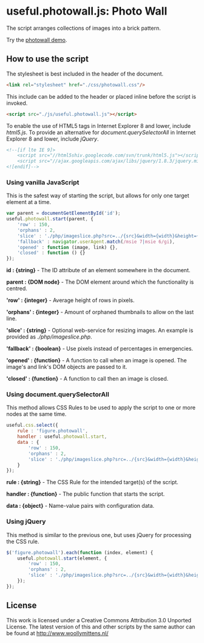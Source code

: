 # useful.photowall.js: Photo Wall

The script arranges collections of images into a brick pattern.

Try the <a href="http://www.woollymittens.nl/useful/default.php?url=photowall">photowall demo</a>.

## How to use the script

The stylesheet is best included in the header of the document.

```html
<link rel="stylesheet" href="./css/photowall.css"/>
```

This include can be added to the header or placed inline before the script is invoked.

```html
<script src="./js/useful.photowall.js"></script>
```

To enable the use of HTML5 tags in Internet Explorer 8 and lower, include *html5.js*. To provide an alternative for *document.querySelectorAll* in Internet Explorer 8 and lower, include *jQuery*.

```html
<!--[if lte IE 9]>
	<script src="//html5shiv.googlecode.com/svn/trunk/html5.js"></script>
	<script src="//ajax.googleapis.com/ajax/libs/jquery/1.8.3/jquery.min.js"></script>
<![endif]-->
```

### Using vanilla JavaScript

This is the safest way of starting the script, but allows for only one target element at a time.

```javascript
var parent = documentGetElementById('id');
useful.photowall.start(parent, {
	'row' : 150,
	'orphans' : 2,
	'slice' : './php/imageslice.php?src=../{src}&width={width}&height={height}',
	'fallback' : navigator.userAgent.match(/msie 7|msie 6/gi),
	'opened' : function (image, link) {},
	'closed' : function () {}
});
```

**id : {string}** - The ID attribute of an element somewhere in the document.

**parent : {DOM node}** - The DOM element around which the functionality is centred.

**'row' : {integer}** - Average height of rows in pixels.

**'orphans' : {integer}** - Amount of orphaned thumbnails to allow on the last line.

**'slice' : {string}** - Optional web-service for resizing images. An example is provided as *./php/imageslice.php*.

**'fallback' : {boolean}** - Use pixels instead of percentages in emergencies.

**'opened' : {function}** - A function to call when an image is opened. The image's and link's DOM objects are passed to it.

**'closed' : {function}** - A function to call then an image is closed.

### Using document.querySelectorAll

This method allows CSS Rules to be used to apply the script to one or more nodes at the same time.

```javascript
useful.css.select({
	rule : 'figure.photowall',
	handler : useful.photowall.start,
	data : {
		'row' : 150,
		'orphans' : 2,
		'slice' : './php/imageslice.php?src=../{src}&width={width}&height={height}'
	}
});
```

**rule : {string}** - The CSS Rule for the intended target(s) of the script.

**handler : {function}** - The public function that starts the script.

**data : {object}** - Name-value pairs with configuration data.

### Using jQuery

This method is similar to the previous one, but uses jQuery for processing the CSS rule.

```javascript
$('figure.photowall').each(function (index, element) {
	useful.photowall.start(element, {
		'row' : 150,
		'orphans' : 2,
		'slice' : './php/imageslice.php?src=../{src}&width={width}&height={height}'
	});
});
```

## License
This work is licensed under a Creative Commons Attribution 3.0 Unported License. The latest version of this and other scripts by the same author can be found at http://www.woollymittens.nl/
